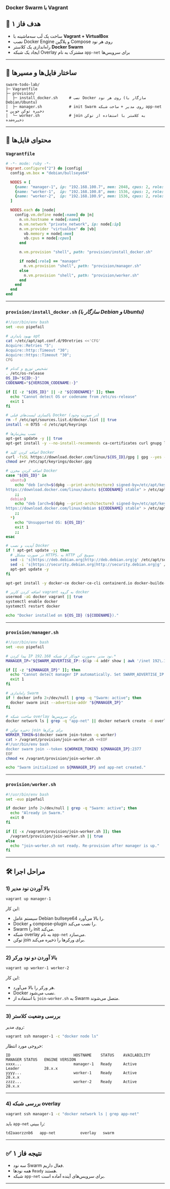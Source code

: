 ###  Docker Swarm با Vagrant

## 🎯 هدف فاز ۱

* ساخت یک لَب سه‌ماشینه با **Vagrant + VirtualBox**
* نصب Docker Engine و پلاگین Compose روی هر نود
* راه‌اندازی یک کلاستر **Docker Swarm**
* ایجاد یک شبکه Overlay مشترک به نام `app-net` برای سرویس‌ها

---

## 📂 ساختار فایل‌ها و مسیرها

```
swarm-todo-lab/
├─ Vagrantfile
├─ provision/
│  ├─ install_docker.sh     # نصب Docker روی هر نود (سازگار با Debian/Ubuntu)
│  ├─ manager.sh            # init Swarm روی مدیر + ساخت شبکه app-net + ذخیره توکن جوین
│  └─ worker.sh             # join به کلاستر با استفاده از توکن ذخیره‌شده
```

---

## 📜 محتوای فایل‌ها

### **`Vagrantfile`**

```ruby
# -*- mode: ruby -*-
Vagrant.configure("2") do |config|
  config.vm.box = "debian/bullseye64"

  NODES = [
    {name: "manager-1", ip: "192.168.100.7", mem: 2048, cpus: 2, role: "manager"},
    {name: "worker-1",  ip: "192.168.100.8", mem: 1536, cpus: 2, role: "worker"},
    {name: "worker-2",  ip: "192.168.100.9", mem: 1536, cpus: 2, role: "worker"}
  ]

  NODES.each do |node|
    config.vm.define node[:name] do |n|
      n.vm.hostname = node[:name]
      n.vm.network "private_network", ip: node[:ip]
      n.vm.provider "virtualbox" do |vb|
        vb.memory = node[:mem]
        vb.cpus = node[:cpus]
      end

      n.vm.provision "shell", path: "provision/install_docker.sh"

      if node[:role] == "manager"
        n.vm.provision "shell", path: "provision/manager.sh"
      else
        n.vm.provision "shell", path: "provision/worker.sh"
      end
    end
  end
end
```

---

### **`provision/install_docker.sh`**  *(سازگار با Debian و Ubuntu)*

```bash
#!/usr/bin/env bash
set -euo pipefail

# بهبود پایداری apt
cat >/etc/apt/apt.conf.d/99retries <<'CFG'
Acquire::Retries "5";
Acquire::http::Timeout "30";
Acquire::https::Timeout "30";
CFG

# تشخیص توزیع و کدنام
. /etc/os-release
OS_ID="${ID:-}"
CODENAME="${VERSION_CODENAME:-}"

if [[ -z "${OS_ID}" || -z "${CODENAME}" ]]; then
  echo "Cannot detect OS or codename from /etc/os-release"
  exit 1
fi

# پاکسازی لیست‌های قبلی Docker (در صورت وجود)
rm -f /etc/apt/sources.list.d/docker.list || true
install -m 0755 -d /etc/apt/keyrings

# نصب پیش‌نیازها
apt-get update -y || true
apt-get install -y --no-install-recommends ca-certificates curl gnupg lsb-release apt-transport-https

# اضافه کردن کلید Docker
curl -fsSL https://download.docker.com/linux/${OS_ID}/gpg | gpg --yes --dearmor -o /etc/apt/keyrings/docker.gpg
chmod a+r /etc/apt/keyrings/docker.gpg

# اضافه کردن مخزن Docker
case "${OS_ID}" in
  ubuntu)
    echo "deb [arch=$(dpkg --print-architecture) signed-by=/etc/apt/keyrings/docker.gpg] \
https://download.docker.com/linux/ubuntu ${CODENAME} stable" > /etc/apt/sources.list.d/docker.list
    ;;
  debian)
    echo "deb [arch=$(dpkg --print-architecture) signed-by=/etc/apt/keyrings/docker.gpg] \
https://download.docker.com/linux/debian ${CODENAME} stable" > /etc/apt/sources.list.d/docker.list
    ;;
  *)
    echo "Unsupported OS: ${OS_ID}"
    exit 1
    ;;
esac

# آپدیت و نصب Docker
if ! apt-get update -y; then
  # در صورت مشکل HTTPS، به HTTP سوییچ کن
  sed -i 's|https://deb.debian.org|http://deb.debian.org|g' /etc/apt/sources.list 2>/dev/null || true
  sed -i 's|https://security.debian.org|http://security.debian.org|g' /etc/apt/sources.list 2>/dev/null || true
  apt-get update -y
fi

apt-get install -y docker-ce docker-ce-cli containerd.io docker-buildx-plugin docker-compose-plugin

# اضافه کردن کاربر vagrant به گروه docker
usermod -aG docker vagrant || true
systemctl enable docker
systemctl restart docker

echo "Docker installed on ${OS_ID} (${CODENAME})."
```

---

### **`provision/manager.sh`**

```bash
#!/usr/bin/env bash
set -euo pipefail

# پیدا کردن IP نود مدیر به‌صورت خودکار از شبکه 192.168.*
MANAGER_IP="${SWARM_ADVERTISE_IP:-$(ip -4 addr show | awk '/inet 192\.168\./ {print $2}' | cut -d/ -f1 | head -n1)}"

if [[ -z "${MANAGER_IP}" ]]; then
  echo "Cannot detect manager IP automatically. Set SWARM_ADVERTISE_IP."
  exit 1
fi

# راه‌اندازی Swarm
if ! docker info 2>/dev/null | grep -q "Swarm: active"; then
  docker swarm init --advertise-addr "${MANAGER_IP}"
fi

# ساخت شبکه overlay برای سرویس‌ها
docker network ls | grep -q "app-net" || docker network create -d overlay --attachable app-net

# ذخیره توکن join برای ورکرها
WORKER_TOKEN=$(docker swarm join-token -q worker)
cat > /vagrant/provision/join-worker.sh <<EOF
#!/usr/bin/env bash
docker swarm join --token ${WORKER_TOKEN} ${MANAGER_IP}:2377
EOF
chmod +x /vagrant/provision/join-worker.sh

echo "Swarm initialized on ${MANAGER_IP} and app-net created."
```

---

### **`provision/worker.sh`**

```bash
#!/usr/bin/env bash
set -euo pipefail

if docker info 2>/dev/null | grep -q "Swarm: active"; then
  echo "Already in Swarm."
  exit 0
fi

if [[ -x /vagrant/provision/join-worker.sh ]]; then
  /vagrant/provision/join-worker.sh || true
else
  echo "join-worker.sh not ready. Re-provision after manager is up."
fi
```

---

## 🛠 مراحل اجرا

### 1) بالا آوردن نود مدیر

```bash
vagrant up manager-1
```

این کار:

* سیستم عامل Debian bullseye64 را بالا می‌آورد.
* Docker و compose-plugin را نصب می‌کند.
* Swarm را init می‌کند.
* شبکه overlay به نام `app-net` می‌سازد.
* توکن join برای ورکرها را ذخیره می‌کند.

---

### 2) بالا آوردن دو نود ورکر

```bash
vagrant up worker-1 worker-2
```

این کار:

* هر ورکر را بالا می‌آورد.
* Docker نصب می‌شود.
* با استفاده از `join-worker.sh` به Swarm متصل می‌شوند.

---

### 3) بررسی وضعیت کلاستر

روی مدیر:

```bash
vagrant ssh manager-1 -c "docker node ls"
```

خروجی مورد انتظار:

```
ID                            HOSTNAME    STATUS    AVAILABILITY   MANAGER STATUS   ENGINE VERSION
xxxx...                       manager-1   Ready     Active         Leader           28.x.x
yyyy...                       worker-1    Ready     Active                          28.x.x
zzzz...                       worker-2    Ready     Active                          28.x.x
```

---

### 4) بررسی شبکه overlay

```bash
vagrant ssh manager-1 -c "docker network ls | grep app-net"
```

باید `app-net` را ببینی:

```
td2aaorzznb6   app-net           overlay   swarm
```

---

## ✅ نتیجه فاز ۱

* سه نود Swarm فعال داریم.
* همه نودها `Ready` هستند.
* شبکه `app-net` برای سرویس‌های آینده آماده است.

---
